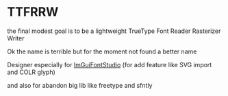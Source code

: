 # TTFRRW

the final modest goal is to be a lightweight TrueType Font Reader Rasterizer Writer

Ok the name is terrible but for the moment not found a better name

Designer especially for [ImGuiFontStudio](https://github.com/aiekick/ImGuiFontStudio) (for add feature like SVG import and COLR glyph) 

and also for abandon big lib like freetype and sfntly

